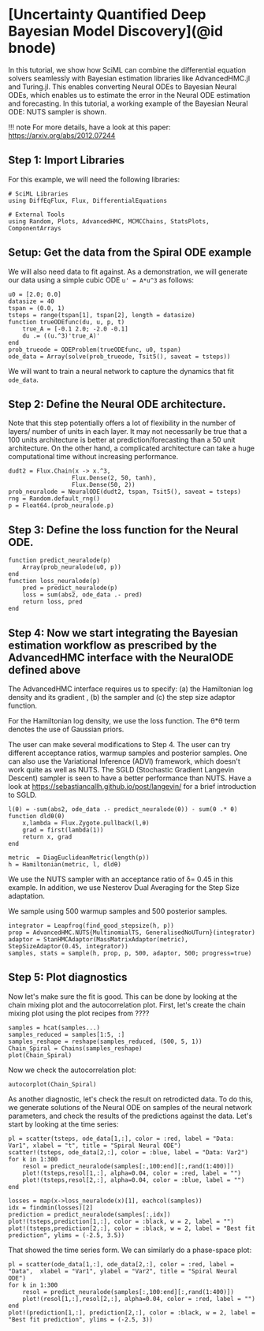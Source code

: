 # [Uncertainty Quantified Deep Bayesian Model Discovery](@id bnode)

In this tutorial, we show how SciML can combine the differential equation solvers seamlessly
with Bayesian estimation libraries like AdvancedHMC.jl and Turing.jl. This enables
converting Neural ODEs to Bayesian Neural ODEs, which enables us to estimate the error in
the Neural ODE estimation and forecasting. In this tutorial, a working example of the
Bayesian Neural ODE: NUTS sampler is shown.

!!! note
    For more details, have a look at this paper: https://arxiv.org/abs/2012.07244

## Step 1: Import Libraries

For this example, we will need the following libraries:

```@example bnode
# SciML Libraries
using DiffEqFlux, Flux, DifferentialEquations

# External Tools
using Random, Plots, AdvancedHMC, MCMCChains, StatsPlots, ComponentArrays
```

## Setup: Get the data from the Spiral ODE example

We will also need data to fit against. As a demonstration, we will generate our data
using a simple cubic ODE `u' = A*u^3` as follows:

```@example bnode
u0 = [2.0; 0.0]
datasize = 40
tspan = (0.0, 1)
tsteps = range(tspan[1], tspan[2], length = datasize)
function trueODEfunc(du, u, p, t)
    true_A = [-0.1 2.0; -2.0 -0.1]
    du .= ((u.^3)'true_A)'
end
prob_trueode = ODEProblem(trueODEfunc, u0, tspan)
ode_data = Array(solve(prob_trueode, Tsit5(), saveat = tsteps))
```

We will want to train a neural network to capture the dynamics that fit `ode_data`.

## Step 2: Define the Neural ODE architecture.

Note that this step potentially offers a lot of flexibility in the number of layers/ number
of units in each layer. It may not necessarily be true that a 100 units architecture is
better at prediction/forecasting than a 50 unit architecture. On the other hand, a
complicated architecture can take a huge computational time without increasing performance.

```@example bnode
dudt2 = Flux.Chain(x -> x.^3,
                  Flux.Dense(2, 50, tanh),
                  Flux.Dense(50, 2))
prob_neuralode = NeuralODE(dudt2, tspan, Tsit5(), saveat = tsteps)
rng = Random.default_rng()
p = Float64.(prob_neuralode.p)
```

## Step 3: Define the loss function for the Neural ODE.

```@example bnode
function predict_neuralode(p)
    Array(prob_neuralode(u0, p))
end
function loss_neuralode(p)
    pred = predict_neuralode(p)
    loss = sum(abs2, ode_data .- pred)
    return loss, pred
end
```

## Step 4: Now we start integrating the Bayesian estimation workflow as prescribed by the AdvancedHMC interface with the NeuralODE defined above

The AdvancedHMC interface requires us to specify: (a) the Hamiltonian log density and its gradient , (b) the sampler and (c) the step size adaptor function.

For the Hamiltonian log density, we use the loss function. The θ*θ term denotes the use of Gaussian priors.

The user can make several modifications to Step 4. The user can try different acceptance ratios, warmup samples and posterior samples. One can also use the Variational Inference (ADVI) framework, which doesn't work quite as well as NUTS. The SGLD (Stochastic Gradient Langevin Descent) sampler is seen to have a better performance than NUTS. Have a look at https://sebastiancallh.github.io/post/langevin/ for a brief introduction to SGLD.

```@example bnode
l(θ) = -sum(abs2, ode_data .- predict_neuralode(θ)) - sum(θ .* θ)
function dldθ(θ)
    x,lambda = Flux.Zygote.pullback(l,θ)
    grad = first(lambda(1))
    return x, grad
end

metric  = DiagEuclideanMetric(length(p))
h = Hamiltonian(metric, l, dldθ)
```

We use the NUTS sampler with an acceptance ratio of δ= 0.45 in this example. In addition, we use Nesterov Dual Averaging for the Step Size adaptation.

We sample using 500 warmup samples and 500 posterior samples.

```@example bnode
integrator = Leapfrog(find_good_stepsize(h, p))
prop = AdvancedHMC.NUTS{MultinomialTS, GeneralisedNoUTurn}(integrator)
adaptor = StanHMCAdaptor(MassMatrixAdaptor(metric), StepSizeAdaptor(0.45, integrator))
samples, stats = sample(h, prop, p, 500, adaptor, 500; progress=true)
```

## Step 5: Plot diagnostics

Now let's make sure the fit is good. This can be done by looking at the chain mixing plot
and the autocorrelation plot. First, let's create the chain mixing plot using the plot
recipes from ????

```@example bnode
samples = hcat(samples...)
samples_reduced = samples[1:5, :]
samples_reshape = reshape(samples_reduced, (500, 5, 1))
Chain_Spiral = Chains(samples_reshape)
plot(Chain_Spiral)
```

Now we check the autocorrelation plot:

```@example bnode
autocorplot(Chain_Spiral)
```

As another diagnostic, let's check the result on retrodicted data. To do this, we generate
solutions of the Neural ODE on samples of the neural network parameters, and check the
results of the predictions against the data. Let's start by looking at the time series:

```@example bnode
pl = scatter(tsteps, ode_data[1,:], color = :red, label = "Data: Var1", xlabel = "t", title = "Spiral Neural ODE")
scatter!(tsteps, ode_data[2,:], color = :blue, label = "Data: Var2")
for k in 1:300
    resol = predict_neuralode(samples[:,100:end][:,rand(1:400)])
    plot!(tsteps,resol[1,:], alpha=0.04, color = :red, label = "")
    plot!(tsteps,resol[2,:], alpha=0.04, color = :blue, label = "")
end

losses = map(x->loss_neuralode(x)[1], eachcol(samples))
idx = findmin(losses)[2]
prediction = predict_neuralode(samples[:,idx])
plot!(tsteps,prediction[1,:], color = :black, w = 2, label = "")
plot!(tsteps,prediction[2,:], color = :black, w = 2, label = "Best fit prediction", ylims = (-2.5, 3.5))
```

That showed the time series form. We can similarly do a phase-space plot:

```@example bnode
pl = scatter(ode_data[1,:], ode_data[2,:], color = :red, label = "Data",  xlabel = "Var1", ylabel = "Var2", title = "Spiral Neural ODE")
for k in 1:300
    resol = predict_neuralode(samples[:,100:end][:,rand(1:400)])
    plot!(resol[1,:],resol[2,:], alpha=0.04, color = :red, label = "")
end
plot!(prediction[1,:], prediction[2,:], color = :black, w = 2, label = "Best fit prediction", ylims = (-2.5, 3))
```

